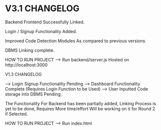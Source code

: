 # V3.1 CHANGELOG

Backend Frontend Successfully Linked.

Login / Signup Functionality Added.

Improved Code Detection Modules As compared to previous versions.

DBMS Linking complete.


HOW TO RUN PROJECT --> Run backend/server.js
Hosted on http://localhost:3000

V1.3 CHANGELOG

--> Login Signup Functionality Pending
--> Dashboard Functionality Complete (Requires Login Function to be Used)
--> User Inputted Code storage into DBMS Pending;

The Functionality For Backend has been partially added, Linking Process is yet to be done, Requires More time/effort
Will be working on it for Round 2 if Selected.


HOW TO RUN PROJECT
--> Run index.html


